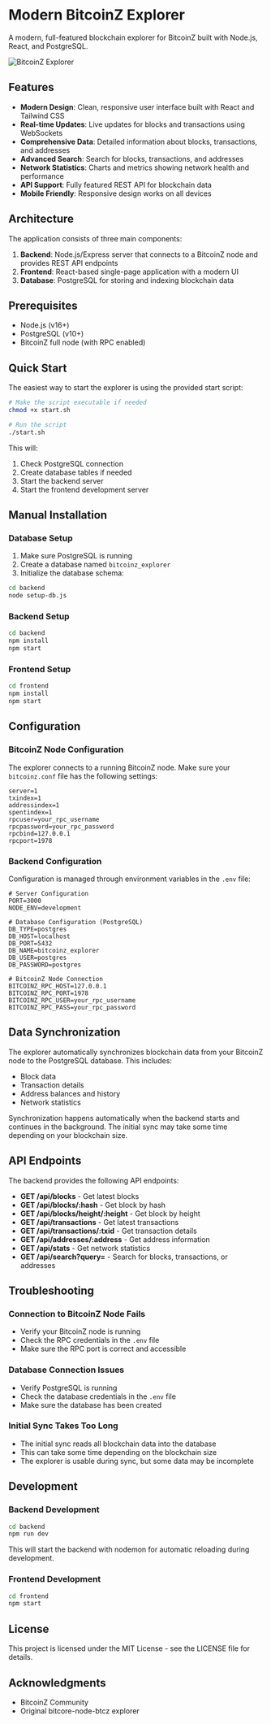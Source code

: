# Modern BitcoinZ Explorer

A modern, full-featured blockchain explorer for BitcoinZ built with Node.js, React, and PostgreSQL.

![BitcoinZ Explorer](https://bitcoinz.global/wp-content/uploads/branding/btcz-website-logo.png)

## Features

- **Modern Design**: Clean, responsive user interface built with React and Tailwind CSS
- **Real-time Updates**: Live updates for blocks and transactions using WebSockets
- **Comprehensive Data**: Detailed information about blocks, transactions, and addresses
- **Advanced Search**: Search for blocks, transactions, and addresses
- **Network Statistics**: Charts and metrics showing network health and performance
- **API Support**: Fully featured REST API for blockchain data
- **Mobile Friendly**: Responsive design works on all devices

## Architecture

The application consists of three main components:

1. **Backend**: Node.js/Express server that connects to a BitcoinZ node and provides REST API endpoints
2. **Frontend**: React-based single-page application with a modern UI
3. **Database**: PostgreSQL for storing and indexing blockchain data

## Prerequisites

- Node.js (v16+)
- PostgreSQL (v10+)
- BitcoinZ full node (with RPC enabled)

## Quick Start

The easiest way to start the explorer is using the provided start script:

```bash
# Make the script executable if needed
chmod +x start.sh

# Run the script
./start.sh
```

This will:
1. Check PostgreSQL connection
2. Create database tables if needed
3. Start the backend server
4. Start the frontend development server

## Manual Installation

### Database Setup

1. Make sure PostgreSQL is running
2. Create a database named `bitcoinz_explorer`
3. Initialize the database schema:

```bash
cd backend
node setup-db.js
```

### Backend Setup

```bash
cd backend
npm install
npm start
```

### Frontend Setup

```bash
cd frontend
npm install
npm start
```

## Configuration

### BitcoinZ Node Configuration

The explorer connects to a running BitcoinZ node. Make sure your `bitcoinz.conf` file has the following settings:

```
server=1
txindex=1
addressindex=1
spentindex=1
rpcuser=your_rpc_username
rpcpassword=your_rpc_password
rpcbind=127.0.0.1
rpcport=1978
```

### Backend Configuration

Configuration is managed through environment variables in the `.env` file:

```
# Server Configuration
PORT=3000
NODE_ENV=development

# Database Configuration (PostgreSQL)
DB_TYPE=postgres
DB_HOST=localhost
DB_PORT=5432
DB_NAME=bitcoinz_explorer
DB_USER=postgres
DB_PASSWORD=postgres

# BitcoinZ Node Connection
BITCOINZ_RPC_HOST=127.0.0.1
BITCOINZ_RPC_PORT=1978
BITCOINZ_RPC_USER=your_rpc_username
BITCOINZ_RPC_PASS=your_rpc_password
```

## Data Synchronization

The explorer automatically synchronizes blockchain data from your BitcoinZ node to the PostgreSQL database. This includes:

- Block data
- Transaction details
- Address balances and history
- Network statistics

Synchronization happens automatically when the backend starts and continues in the background. The initial sync may take some time depending on your blockchain size.

## API Endpoints

The backend provides the following API endpoints:

- **GET /api/blocks** - Get latest blocks
- **GET /api/blocks/:hash** - Get block by hash
- **GET /api/blocks/height/:height** - Get block by height
- **GET /api/transactions** - Get latest transactions
- **GET /api/transactions/:txid** - Get transaction details
- **GET /api/addresses/:address** - Get address information
- **GET /api/stats** - Get network statistics
- **GET /api/search?query=** - Search for blocks, transactions, or addresses

## Troubleshooting

### Connection to BitcoinZ Node Fails

- Verify your BitcoinZ node is running
- Check the RPC credentials in the `.env` file
- Make sure the RPC port is correct and accessible

### Database Connection Issues

- Verify PostgreSQL is running
- Check the database credentials in the `.env` file
- Make sure the database has been created

### Initial Sync Takes Too Long

- The initial sync reads all blockchain data into the database
- This can take some time depending on the blockchain size
- The explorer is usable during sync, but some data may be incomplete

## Development

### Backend Development

```bash
cd backend
npm run dev
```

This will start the backend with nodemon for automatic reloading during development.

### Frontend Development

```bash
cd frontend
npm start
```

## License

This project is licensed under the MIT License - see the LICENSE file for details.

## Acknowledgments

- BitcoinZ Community
- Original bitcore-node-btcz explorer
